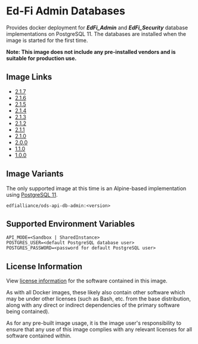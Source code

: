 # Ed-Fi Admin Databases

Provides docker deployment for **_EdFi_Admin_** and **_EdFi_Security_** database
implementations on PostgreSQL 11. The databases are installed when the image is
started for the first time.

**Note: This image does not include any pre-installed vendors and is suitable
for production use.**

## Image Links
- [2.1.7](https://github.com/Ed-Fi-Alliance-OSS/Ed-Fi-ODS-Docker/blob/v2.1.7/DB-Admin/Alpine/pgsql/Dockerfile)
- [2.1.6](https://github.com/Ed-Fi-Alliance-OSS/Ed-Fi-ODS-Docker/blob/v2.1.6/DB-Admin/Alpine/pgsql/Dockerfile)
- [2.1.5](https://github.com/Ed-Fi-Alliance-OSS/Ed-Fi-ODS-Docker/blob/v2.1.5/DB-Admin/Alpine/pgsql/Dockerfile)
- [2.1.4](https://github.com/Ed-Fi-Alliance-OSS/Ed-Fi-ODS-Docker/blob/v2.1.4/DB-Admin/Alpine/pgsql/Dockerfile)
- [2.1.3](https://github.com/Ed-Fi-Alliance-OSS/Ed-Fi-ODS-Docker/blob/v2.1.3/DB-Admin/Alpine/pgsql/Dockerfile)
- [2.1.2](https://github.com/Ed-Fi-Alliance-OSS/Ed-Fi-ODS-Docker/blob/v2.1.2/DB-Admin/Alpine/pgsql/Dockerfile)
- [2.1.1](https://github.com/Ed-Fi-Alliance-OSS/Ed-Fi-ODS-Docker/blob/v2.1.1/DB-Admin/Alpine/pgsql/Dockerfile)
- [2.1.0](https://github.com/Ed-Fi-Alliance-OSS/Ed-Fi-ODS-Docker/blob/v2.1.0/DB-Admin/Alpine/pgsql/Dockerfile)
- [2.0.0](https://github.com/Ed-Fi-Alliance-OSS/Ed-Fi-ODS-Docker/blob/v2.0.0/DB-Admin/Alpine/pgsql/Dockerfile)
- [1.1.0](https://github.com/Ed-Fi-Alliance-OSS/Ed-Fi-ODS-Docker/blob/v1.1.0/DB-Admin/Dockerfile)
- [1.0.0](https://github.com/Ed-Fi-Alliance-OSS/Ed-Fi-ODS-Docker/blob/v1.0.0/DB-Admin/Dockerfile)

## Image Variants

The only supported image at this time is an Alpine-based implementation using
[PostgreSQL 11](https://hub.docker.com/_/postgres).

`edfialliance/ods-api-db-admin:<version>`

## Supported Environment Variables

``` none
API_MODE=<Sandbox | SharedInstance>
POSTGRES_USER=<default PostgreSQL database user>
POSTGRES_PASSWORD=<password for default PostgreSQL user>
```

## License Information

View [license
information](https://github.com/Ed-Fi-Alliance-OSS/Ed-Fi-ODS-Docker/blob/main/LICENSE)
for the software contained in this image.

As with all Docker images, these likely also contain other software which may be
under other licenses (such as Bash, etc. from the base distribution, along with
any direct or indirect dependencies of the primary software being contained).

As for any pre-built image usage, it is the image user's responsibility to
ensure that any use of this image complies with any relevant licenses for all
software contained within.
